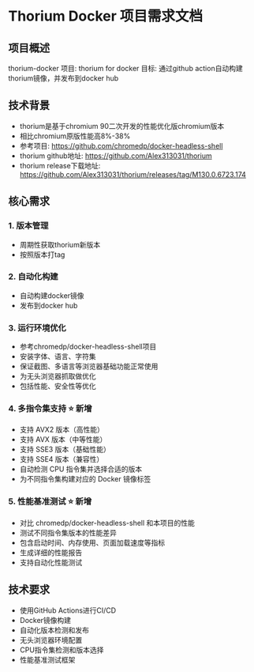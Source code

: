 # Thorium Docker 项目需求文档

## 项目概述
thorium-docker 项目: thorium for docker
目标: 通过github action自动构建thorium镜像，并发布到docker hub

## 技术背景
- thorium是基于chromium 90二次开发的性能优化版chromium版本
- 相比chromium原版性能高8%-38%
- 参考项目: https://github.com/chromedp/docker-headless-shell
- thorium github地址: https://github.com/Alex313031/thorium
- thorium release下载地址: https://github.com/Alex313031/thorium/releases/tag/M130.0.6723.174

## 核心需求

### 1. 版本管理
- 周期性获取thorium新版本
- 按照版本打tag

### 2. 自动化构建
- 自动构建docker镜像
- 发布到docker hub

### 3. 运行环境优化
- 参考chromedp/docker-headless-shell项目
- 安装字体、语言、字符集
- 保证截图、多语言等浏览器基础功能正常使用
- 为无头浏览器抓取做优化
- 包括性能、安全性等优化

### 4. 多指令集支持 ⭐ 新增
- 支持 AVX2 版本（高性能）
- 支持 AVX 版本（中等性能）
- 支持 SSE3 版本（基础性能）
- 支持 SSE4 版本（兼容性）
- 自动检测 CPU 指令集并选择合适的版本
- 为不同指令集构建对应的 Docker 镜像标签

### 5. 性能基准测试 ⭐ 新增
- 对比 chromedp/docker-headless-shell 和本项目的性能
- 测试不同指令集版本的性能差异
- 包含启动时间、内存使用、页面加载速度等指标
- 生成详细的性能报告
- 支持自动化性能测试

## 技术要求
- 使用GitHub Actions进行CI/CD
- Docker镜像构建
- 自动化版本检测和发布
- 无头浏览器环境配置
- CPU指令集检测和版本选择
- 性能基准测试框架 